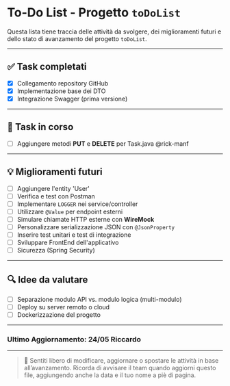 # To-Do List - Progetto `toDoList`

Questa lista tiene traccia delle attività da svolgere, dei miglioramenti futuri e dello stato di avanzamento del progetto `toDoList`.

---

## ✅ Task completati
- [x] Collegamento repository GitHub
- [x] Implementazione base dei DTO
- [x] Integrazione Swagger (prima versione)

---

## 🚧 Task in corso

- [ ] Aggiungere metodi **PUT** e **DELETE** per Task.java @rick-manf

---

## 💡 Miglioramenti futuri
- [ ] Aggiungere l'entity 'User'
- [ ] Verifica e test con Postman
- [ ] Implementare `LOGGER` nei service/controller
- [ ] Utilizzare `@Value` per endpoint esterni
- [ ] Simulare chiamate HTTP esterne con **WireMock**
- [ ] Personalizzare serializzazione JSON con `@JsonProperty`
- [ ] Inserire test unitari e test di integrazione
- [ ] Sviluppare FrontEnd dell'applicativo
- [ ] Sicurezza (Spring Security)

---

## 🔍 Idee da valutare
- [ ] Separazione modulo API vs. modulo logica (multi-modulo)
- [ ] Deploy su server remoto o cloud
- [ ] Dockerizzazione del progetto

---

### Ultimo Aggiornamento: 24/05 Riccardo

--- 

> 🔄 Sentiti libero di modificare, aggiornare o spostare le attività in base all’avanzamento.
> Ricorda di avvisare il team quando aggiorni questo file, aggiungendo anche la data e il tuo nome a piè di pagina.
